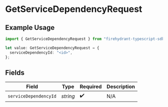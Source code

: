 # GetServiceDependencyRequest

## Example Usage

```typescript
import { GetServiceDependencyRequest } from "firehydrant-typescript-sdk/models/operations";

let value: GetServiceDependencyRequest = {
  serviceDependencyId: "<id>",
};
```

## Fields

| Field                 | Type                  | Required              | Description           |
| --------------------- | --------------------- | --------------------- | --------------------- |
| `serviceDependencyId` | *string*              | :heavy_check_mark:    | N/A                   |